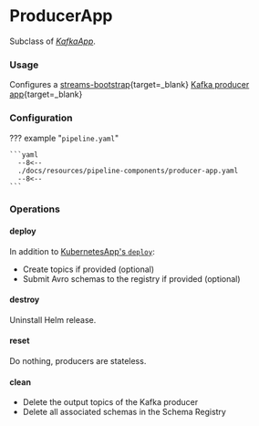 # ProducerApp

Subclass of [_KafkaApp_](kafka-app.md).

### Usage

Configures a [streams-bootstrap](https://github.com/bakdata/streams-bootstrap){target=_blank} [Kafka producer app](https://github.com/bakdata/streams-bootstrap#kafka-producer){target=_blank}

### Configuration

??? example "`pipeline.yaml`"

    ```yaml
      --8<--
      ./docs/resources/pipeline-components/producer-app.yaml
      --8<--
    ```

### Operations

#### deploy

In addition to [KubernetesApp's `deploy`](kubernetes-app.md#deploy):

- Create topics if provided (optional)
- Submit Avro schemas to the registry if provided (optional)

#### destroy

Uninstall Helm release.

#### reset

Do nothing, producers are stateless.

#### clean

- Delete the output topics of the Kafka producer
- Delete all associated schemas in the Schema Registry
